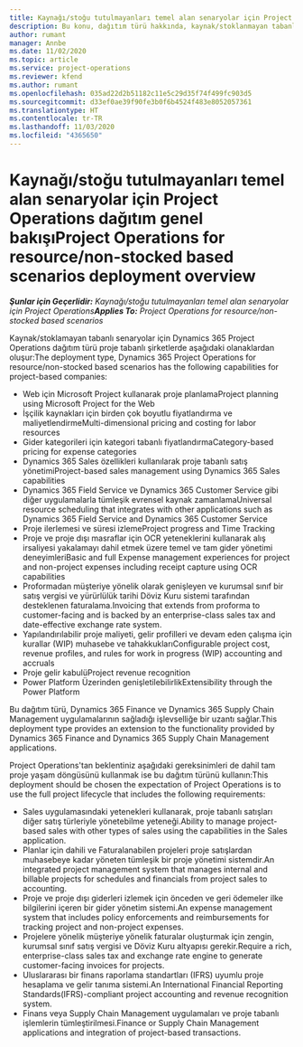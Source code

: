 ```yaml
---
title: Kaynağı/stoğu tutulmayanları temel alan senaryolar için Project Operations dağıtım genel bakışı
description: Bu konu, dağıtım türü hakkında, kaynak/stoklanmayan tabanlı senaryolar için Project Operations hakkında bilgi sağlar.
author: rumant
manager: Annbe
ms.date: 11/02/2020
ms.topic: article
ms.service: project-operations
ms.reviewer: kfend
ms.author: rumant
ms.openlocfilehash: 035ad22d2b51182c11e5c29d35f74f499fc903d5
ms.sourcegitcommit: d33ef0ae39f90fe3b0f6b4524f483e8052057361
ms.translationtype: HT
ms.contentlocale: tr-TR
ms.lasthandoff: 11/03/2020
ms.locfileid: "4365650"
---
```

# <a name="project-operations-for-resourcenon-stocked-based-scenarios-deployment-overview"></a><span data-ttu-id="bbf9c-103">Kaynağı/stoğu tutulmayanları temel alan senaryolar için Project Operations dağıtım genel bakışı</span><span class="sxs-lookup"><span data-stu-id="bbf9c-103">Project Operations for resource/non-stocked based scenarios deployment overview</span></span>

<span data-ttu-id="bbf9c-104">_**Şunlar için Geçerlidir:** Kaynağı/stoğu tutulmayanları temel alan senaryolar için Project Operations_</span><span class="sxs-lookup"><span data-stu-id="bbf9c-104">_**Applies To:** Project Operations for resource/non-stocked based scenarios_</span></span>

<span data-ttu-id="bbf9c-105">Kaynak/stoklamayan tabanlı senaryolar için Dynamics 365 Project Operations dağıtım türü proje tabanlı şirketlerde aşağıdaki olanaklardan oluşur:</span><span class="sxs-lookup"><span data-stu-id="bbf9c-105">The deployment type, Dynamics 365 Project Operations for resource/non-stocked based scenarios has the following capabilities for project-based companies:</span></span>

- <span data-ttu-id="bbf9c-106">Web için Microsoft Project kullanarak proje planlama</span><span class="sxs-lookup"><span data-stu-id="bbf9c-106">Project planning using Microsoft Project for the Web</span></span>
- <span data-ttu-id="bbf9c-107">İşçilik kaynakları için birden çok boyutlu fiyatlandırma ve maliyetlendirme</span><span class="sxs-lookup"><span data-stu-id="bbf9c-107">Multi-dimensional pricing and costing for labor resources</span></span>
- <span data-ttu-id="bbf9c-108">Gider kategorileri için kategori tabanlı fiyatlandırma</span><span class="sxs-lookup"><span data-stu-id="bbf9c-108">Category-based pricing for expense categories</span></span>
- <span data-ttu-id="bbf9c-109">Dynamics 365 Sales özellikleri kullanılarak proje tabanlı satış yönetimi</span><span class="sxs-lookup"><span data-stu-id="bbf9c-109">Project-based sales management using Dynamics 365 Sales capabilities</span></span>
- <span data-ttu-id="bbf9c-110">Dynamics 365 Field Service ve Dynamics 365 Customer Service gibi diğer uygulamalarla tümleşik evrensel kaynak zamanlama</span><span class="sxs-lookup"><span data-stu-id="bbf9c-110">Universal resource scheduling that integrates with other applications such as Dynamics 365 Field Service and Dynamics 365 Customer Service</span></span>
- <span data-ttu-id="bbf9c-111">Proje ilerlemesi ve süresi izleme</span><span class="sxs-lookup"><span data-stu-id="bbf9c-111">Project progress and Time Tracking</span></span>
- <span data-ttu-id="bbf9c-112">Proje ve proje dışı masraflar için OCR yeteneklerini kullanarak alış irsaliyesi yakalamayı dahil etmek üzere temel ve tam gider yönetimi deneyimleri</span><span class="sxs-lookup"><span data-stu-id="bbf9c-112">Basic and full Expense management experiences for project and non-project expenses including receipt capture using OCR capabilities</span></span>
- <span data-ttu-id="bbf9c-113">Proformadan müşteriye yönelik olarak genişleyen ve kurumsal sınıf bir satış vergisi ve yürürlülük tarihi Döviz Kuru sistemi tarafından desteklenen faturalama.</span><span class="sxs-lookup"><span data-stu-id="bbf9c-113">Invoicing that extends from proforma to customer-facing and is backed by an enterprise-class sales tax and date-effective exchange rate system.</span></span>
- <span data-ttu-id="bbf9c-114">Yapılandırılabilir proje maliyeti, gelir profilleri ve devam eden çalışma için kurallar (WIP) muhasebe ve tahakkukları</span><span class="sxs-lookup"><span data-stu-id="bbf9c-114">Configurable project cost, revenue profiles, and rules for work in progress (WIP) accounting and accruals</span></span>
- <span data-ttu-id="bbf9c-115">Proje gelir kabulü</span><span class="sxs-lookup"><span data-stu-id="bbf9c-115">Project revenue recognition</span></span>
- <span data-ttu-id="bbf9c-116">Power Platform Üzerinden genişletilebilirlik</span><span class="sxs-lookup"><span data-stu-id="bbf9c-116">Extensibility through the Power Platform</span></span>

<span data-ttu-id="bbf9c-117">Bu dağıtım türü, Dynamics 365 Finance ve Dynamics 365 Supply Chain Management uygulamalarının sağladığı işlevselliğe bir uzantı sağlar.</span><span class="sxs-lookup"><span data-stu-id="bbf9c-117">This deployment type provides an extension to the functionality provided by Dynamics 365 Finance and Dynamics 365 Supply Chain Management applications.</span></span>

<span data-ttu-id="bbf9c-118">Project Operations'tan beklentiniz aşağıdaki gereksinimleri de dahil tam proje yaşam döngüsünü kullanmak ise bu dağıtım türünü kullanın:</span><span class="sxs-lookup"><span data-stu-id="bbf9c-118">This deployment should be chosen the expectation of Project Operations is to use the full project lifecycle that includes the following requirements:</span></span>

- <span data-ttu-id="bbf9c-119">Sales uygulamasındaki yetenekleri kullanarak, proje tabanlı satışları diğer satış türleriyle yönetebilme yeteneği.</span><span class="sxs-lookup"><span data-stu-id="bbf9c-119">Ability to manage project-based sales with other types of sales using the capabilities in the Sales application.</span></span>
- <span data-ttu-id="bbf9c-120">Planlar için dahili ve Faturalanabilen projeleri proje satışlardan muhasebeye kadar yöneten tümleşik bir proje yönetimi sistemdir.</span><span class="sxs-lookup"><span data-stu-id="bbf9c-120">An integrated project management system that manages internal and billable projects for schedules and financials from project sales to accounting.</span></span>
- <span data-ttu-id="bbf9c-121">Proje ve proje dışı giderleri izlemek için önceden ve geri ödemeler ilke bilgilerini içeren bir gider yönetim sistemi.</span><span class="sxs-lookup"><span data-stu-id="bbf9c-121">An expense management system that includes policy enforcements and reimbursements for tracking project and non-project expenses.</span></span>
- <span data-ttu-id="bbf9c-122">Projelere yönelik müşteriye yönelik faturalar oluşturmak için zengin, kurumsal sınıf satış vergisi ve Döviz Kuru altyapısı gerekir.</span><span class="sxs-lookup"><span data-stu-id="bbf9c-122">Require a rich, enterprise-class sales tax and exchange rate engine to generate customer-facing invoices for projects.</span></span>
- <span data-ttu-id="bbf9c-123">Uluslararası bir finans raporlama standartları (IFRS) uyumlu proje hesaplama ve gelir tanıma sistemi.</span><span class="sxs-lookup"><span data-stu-id="bbf9c-123">An International Financial Reporting Standards(IFRS)-compliant project accounting and revenue recognition system.</span></span>
- <span data-ttu-id="bbf9c-124">Finans veya Supply Chain Management uygulamaları ve proje tabanlı işlemlerin tümleştirilmesi.</span><span class="sxs-lookup"><span data-stu-id="bbf9c-124">Finance or Supply Chain Management applications and integration of project-based transactions.</span></span>
